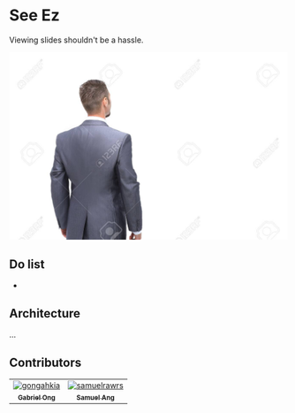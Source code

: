# See Ez

Viewing slides shouldn't be a hassle.

<div align="centre">
  <img src="./asset/see.jpeg" align="centre">
</div>

## Do list

* 

## Architecture 

...

## Contributors

<table>
	<tbody>
        <tr>
            <td align="center">
                <a href="https://www.linkedin.com/in/gabriel-zmong/">
                    <img src="https://avatars.githubusercontent.com/u/117062305?v=4" width="100;" alt="gongahkia"/>
                    <br />
                    <sub><b>Gabriel Ong</b></sub>
                </a>
                <br />
            </td>
            <td align="center">
                <a href="https://www.linkedin.com/in/samuelrawrs/">
                    <img src="https://avatars.githubusercontent.com/u/54682777?v=4" width="100;" alt="samuelrawrs"/>
                    <br />
                    <sub><b>Samuel Ang</b></sub>
                </a>
                <br />
            </td>
        </tr>
	</tbody>
</table>
